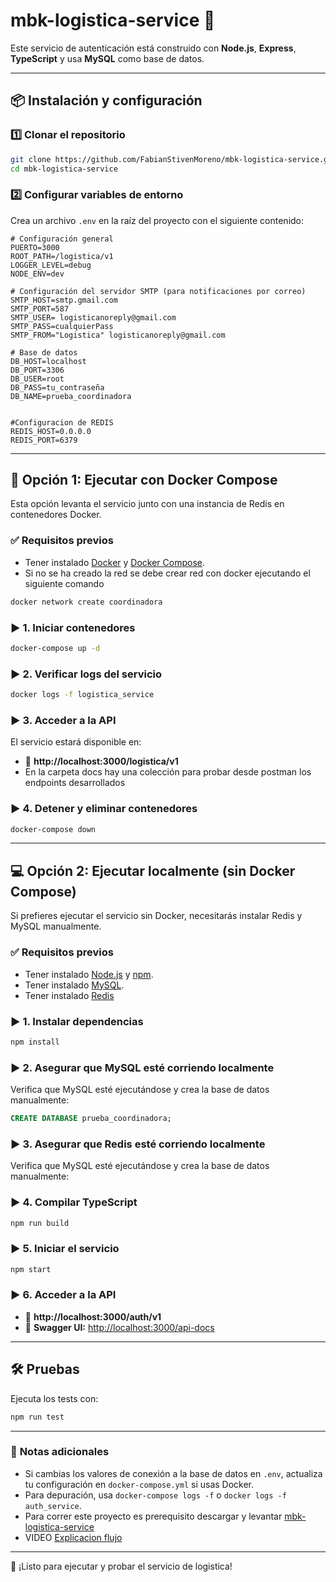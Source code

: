 # **mbk-logistica-service** 🚀

Este servicio de autenticación está construido con **Node.js**, **Express**, **TypeScript** y usa **MySQL** como base de datos.

---

## 📦 **Instalación y configuración**

### 1️⃣ **Clonar el repositorio**
```sh
git clone https://github.com/FabianStivenMoreno/mbk-logistica-service.git
cd mbk-logistica-service
```

### 2️⃣ **Configurar variables de entorno**
Crea un archivo `.env` en la raíz del proyecto con el siguiente contenido:

```env
# Configuración general
PUERTO=3000
ROOT_PATH=/logistica/v1
LOGGER_LEVEL=debug
NODE_ENV=dev

# Configuración del servidor SMTP (para notificaciones por correo)
SMTP_HOST=smtp.gmail.com
SMTP_PORT=587
SMTP_USER= logisticanoreply@gmail.com
SMTP_PASS=cualquierPass
SMTP_FROM="Logistica" logisticanoreply@gmail.com

# Base de datos
DB_HOST=localhost
DB_PORT=3306
DB_USER=root
DB_PASS=tu_contraseña
DB_NAME=prueba_coordinadora


#Configuracion de REDIS
REDIS_HOST=0.0.0.0
REDIS_PORT=6379

```

---

## 🚀 **Opción 1: Ejecutar con Docker Compose**
Esta opción levanta el servicio junto con una instancia de Redis en contenedores Docker.

### ✅ **Requisitos previos**
- Tener instalado [Docker](https://www.docker.com/) y [Docker Compose](https://docs.docker.com/compose/install/).
- Si no se ha creado la red se debe crear red con docker ejecutando el siguiente comando
```sh
docker network create coordinadora
```

### ▶ **1. Iniciar contenedores**
```sh
docker-compose up -d
```

### ▶ **2. Verificar logs del servicio**
```sh
docker logs -f logistica_service
```

### ▶ **3. Acceder a la API**
El servicio estará disponible en:
- 🔗 **http://localhost:3000/logistica/v1**
- En la carpeta docs hay una colección para probar desde postman los endpoints desarrollados

### ▶ **4. Detener y eliminar contenedores**
```sh
docker-compose down
```

---

## 💻 **Opción 2: Ejecutar localmente (sin Docker Compose)**
Si prefieres ejecutar el servicio sin Docker, necesitarás instalar Redis y MySQL manualmente.

### ✅ **Requisitos previos**
- Tener instalado [Node.js](https://nodejs.org/) y [npm](https://www.npmjs.com/).
- Tener instalado [MySQL](https://dev.mysql.com/downloads/installer/).
- Tener instalado [Redis](https://redis.io/downloads/)

### ▶ **1. Instalar dependencias**
```sh
npm install
```

### ▶ **2. Asegurar que MySQL esté corriendo localmente**
Verifica que MySQL esté ejecutándose y crea la base de datos manualmente:

```sql
CREATE DATABASE prueba_coordinadora;
```

### ▶ **3. Asegurar que Redis esté corriendo localmente**
Verifica que MySQL esté ejecutándose y crea la base de datos manualmente:


### ▶ **4. Compilar TypeScript**
```sh
npm run build
```


### ▶ **5. Iniciar el servicio**
```sh
npm start
```

### ▶ **6. Acceder a la API**
- 🔗 **http://localhost:3000/auth/v1**
- 🔗 **Swagger UI:** [http://localhost:3000/api-docs](http://localhost:3000/api-docs)

---

## 🛠 **Pruebas**
Ejecuta los tests con:
```sh
npm run test
```
---

### 📌 **Notas adicionales**
- Si cambias los valores de conexión a la base de datos en `.env`, actualiza tu configuración en `docker-compose.yml` si usas Docker.
- Para depuración, usa `docker-compose logs -f` o `docker logs -f auth_service`.
- Para correr este proyecto es prerequisito descargar y levantar [mbk-logistica-service](https://github.com/FabianStivenMoreno/mbk-auth-service) 
- VIDEO [Explicacion flujo](https://www.youtube.com/watch?v=Ggi6Lpt99ME)

---

🚀 ¡Listo para ejecutar y probar el servicio de logistica!

